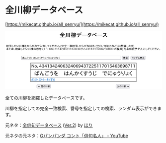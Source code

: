 全川柳データベース
==================

[https://mikecat.github.io/all_senryu/](https://mikecat.github.io/all_senryu/)

![使用例](usage_example.png)

全ての川柳を網羅したデータベースです。

川柳を指定しての完全一致検索、番号を指定しての検索、ランダム表示ができます。

元ネタ：[全俳句データベース](https://horicun.moo.jp/contents/haiku/) ([Ver.2](https://horicun.moo.jp/contents/haiku2/)) by [ほり](https://twitter.com/horicun)

元ネタの元ネタ：[Gパンパンダ コント「俳句名人」 - YouTube](https://www.youtube.com/watch?v=n4KcpTBBZjQ)
